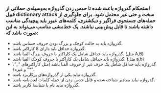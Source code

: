 ### استحکام گذرواژه باعث شده تا حدس زدن گذرواژه به‌وسیله‌ی حملاتی از قبیل dictionary attack  سخت و حتی غیر محتمل شود.  برای جلوگیری از حمله‌های جستجوی فراگیر و دیکشنری، کلمه‌های عبور باید پیچیدگی مناسب داشته باشند تا قابل پیش‌بینی نباشند. یک خط‌مشی مناسب می‌تواند به این صورت باشد که:


* گذرواژه باید به حالت کوچک و بزرگ بودن حروف حساس باشد. 
* گذرواژه حداقل باید دارای 8 کاراکتر باشد.
* گذرواژه باید حداقل شامل یک کاراکتر با حروف بزرگ الفبا باشد. (مثل A,B)
* گذرواژه باید حداقل شامل یک کاراکتر با حروف کوچک الفبا باشد. (مثل a,b)
* گذرواژه باید حداقل شامل یک حرف غیر از حروف الفبا باشد (مثل کاراکترهای "_"، "*" و غیره).
* گذرواژه نباید یکی از گذرواژه‌های پرکاربرد باشد.
* گذرواژه نباید مقادیر شناخته‌شده و قابل حدس زدن از جمله کلمات لغت‌نامه باشد.
* گذرواژه نباید نام یا شناسهٔ کاربر باشد.

